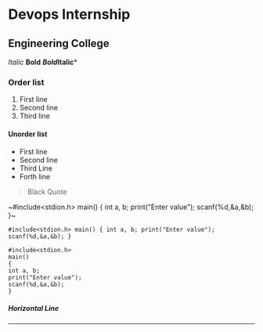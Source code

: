 # Devops Internship
## Engineering College
*Italic*
**Bold**
***Bold*Italic***
### Order list 
1. First line
2. Second line
3. Third line

#### Unorder list
- First line
- Second line
- Third Line
- Forth line

> Black Quote

~#include<stdion.h>
main()
{
int a, b;
print("Enter value");
scanf(%d,&a,&b);
}~

`#include<stdion.h>
main()
{
int a, b;
print("Enter value");
scanf(%d,&a,&b);
}`

```
#include<stdion.h>
main()
{
int a, b;
print("Enter value");
scanf(%d,&a,&b);
}
```
##### Horizontal Line
----------

